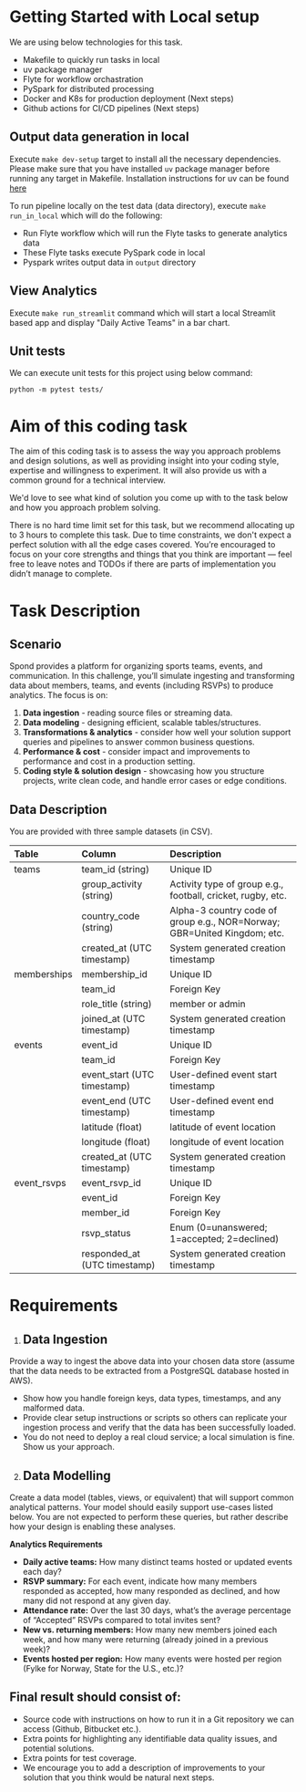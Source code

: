 # Getting Started with Local setup

We are using below technologies for this task.

- Makefile to quickly run tasks in local
- uv package manager
- Flyte for workflow orchastration
- PySpark for distributed processing
- Docker and K8s for production deployment (Next steps)
- Github actions for CI/CD pipelines (Next steps)

## Output data generation in local

Execute `make dev-setup` target to install all the necessary dependencies. Please make sure that you have installed `uv` package manager before running any target in Makefile. Installation instructions for uv can be found [here](https://docs.astral.sh/uv/getting-started/installation/)

To run pipeline locally on the test data (data directory), execute `make run_in_local` which will do the following:

- Run Flyte workflow which will run the Flyte tasks to generate analytics data
- These Flyte tasks execute PySpark code in local
- Pyspark writes output data in `output` directory

## View Analytics

Execute `make run_streamlit` command which will start a local Streamlit based app and display "Daily Active Teams" in a bar chart.

## Unit tests

We can execute unit tests for this project using below command:

```
python -m pytest tests/
```

# Aim of this coding task

The aim of this coding task is to assess the way you approach problems and design solutions, as well as providing insight into your coding style, expertise and willingness to experiment. It will also provide us with a common ground for a technical interview.

We'd love to see what kind of solution you come up with to the task below and how you approach problem solving.

There is no hard time limit set for this task, but we recommend allocating up to 3 hours to complete this task. Due to time constraints, we don't expect a perfect solution with all the edge cases covered. You’re encouraged to focus on your core strengths and things that you think are important — feel free to leave notes and TODOs if there are parts of implementation you didn’t manage to complete.

# Task Description

## Scenario

Spond provides a platform for organizing sports teams, events, and communication. In this challenge, you’ll simulate ingesting and transforming data about members, teams, and events (including RSVPs) to produce analytics. The focus is on:

1. **Data ingestion** \- reading source files or streaming data.
2. **Data modeling** \- designing efficient, scalable tables/structures.
3. **Transformations & analytics** \- consider how well your solution support queries and pipelines to answer common business questions.
4. **Performance & cost** \- consider impact and improvements to performance and cost in a production setting.
5. **Coding style & solution design** \- showcasing how you structure projects, write clean code, and handle error cases or edge conditions.

## Data Description

You are provided with three sample datasets (in CSV).

| Table       | Column                       | Description                                                              |
| :---------- | :--------------------------- | :----------------------------------------------------------------------- |
| teams       | team_id (string)             | Unique ID                                                                |
|             | group_activity (string)      | Activity type of group e.g., football, cricket, rugby, etc.              |
|             | country_code (string)        | Alpha-3 country code of group e.g., NOR=Norway; GBR=United Kingdom; etc. |
|             | created_at (UTC timestamp)   | System generated creation timestamp                                      |
| memberships | membership_id                | Unique ID                                                                |
|             | team_id                      | Foreign Key                                                              |
|             | role_title (string)          | member or admin                                                          |
|             | joined_at (UTC timestamp)    | System generated creation timestamp                                      |
| events      | event_id                     | Unique ID                                                                |
|             | team_id                      | Foreign Key                                                              |
|             | event_start (UTC timestamp)  | User-defined event start timestamp                                       |
|             | event_end (UTC timestamp)    | User-defined event end timestamp                                         |
|             | latitude (float)             | latitude of event location                                               |
|             | longitude (float)            | longitude of event location                                              |
|             | created_at (UTC timestamp)   | System generated creation timestamp                                      |
| event_rsvps | event_rsvp_id                | Unique ID                                                                |
|             | event_id                     | Foreign Key                                                              |
|             | member_id                    | Foreign Key                                                              |
|             | rsvp_status                  | Enum (0=unanswered; 1=accepted; 2=declined)                              |
|             | responded_at (UTC timestamp) | System generated creation timestamp                                      |

# Requirements

1. ## Data Ingestion

Provide a way to ingest the above data into your chosen data store (assume that the data needs to be extracted from a PostgreSQL database hosted in AWS).

- Show how you handle foreign keys, data types, timestamps, and any malformed data.
- Provide clear setup instructions or scripts so others can replicate your ingestion process and verify that the data has been successfully loaded.
- You do not need to deploy a real cloud service; a local simulation is fine. Show us your approach.

2. ## Data Modelling

Create a data model (tables, views, or equivalent) that will support common analytical patterns. Your model should easily support use-cases listed below. You are not expected to perform these queries, but rather describe how your design is enabling these analyses.

**Analytics Requirements**

- **Daily active teams:** How many distinct teams hosted or updated events each day?
- **RSVP summary:** For each event, indicate how many members responded as accepted, how many responded as declined, and how many did not respond at any given day.
- **Attendance rate:** Over the last 30 days, what’s the average percentage of “Accepted” RSVPs compared to total invites sent?
- **New vs. returning members:** How many new members joined each week, and how many were returning (already joined in a previous week)?
- **Events hosted per region:** How many events were hosted per region (Fylke for Norway, State for the U.S., etc.)?

## Final result should consist of:

- Source code with instructions on how to run it in a Git repository we can access (Github, Bitbucket etc.).
- Extra points for highlighting any identifiable data quality issues, and potential solutions.
- Extra points for test coverage.
- We encourage you to add a description of improvements to your solution that you think would be natural next steps.
